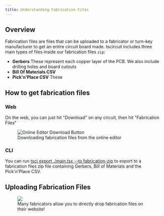 ```yaml
---
title: Understanding Fabrication Files
---
```


## Overview

Fabrication files are files that can be uploaded to a fabricator or turn-key
manufacturer to get an entire circuit board made. tscircuit includes three
main types of files inside our fabrication files `zip`:

- **Gerbers** These represent each copper layer of the PCB. We also include
  drilling holes and board cutouts
- **Bill Of Materials CSV**
- **Pick'n'Place CSV** These

## How to get fabrication files

### Web

On the web, you can just hit "Download" on any circuit, then hit "Fabrication Files"

<figure>
<img src="/img/online-editor-download.png" alt="Online Editor Download Button" />
<figcaption>Downloading fabrication files from the online editor</figcaption>
</figure>

### CLI

You can run [tsci export ./main.tsx --to fabrication-zip](../command-line/tsci-export) to export to a fabrication files zip file containing Gerbers, Bill of Materials and
the Pick'n'Place CSV.

## Uploading Fabrication Files

<figure>
<img className="img-rounded" src="/img/jlcpcb-upload.png" />
<figcaption>Many fabricators allow you to directly drop fabrication files on their website!</figcaption>
</figure>
